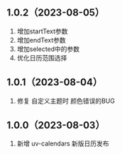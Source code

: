 ## 1.0.2（2023-08-05）
1. 增加startText参数
2. 增加endText参数
3. 增加selected中的参数
4. 优化日历范围选择
## 1.0.1（2023-08-04）
1. 修复 自定义主题时 颜色错误的BUG
## 1.0.0（2023-08-03）
1. 新增 uv-calendars 新版日历发布
